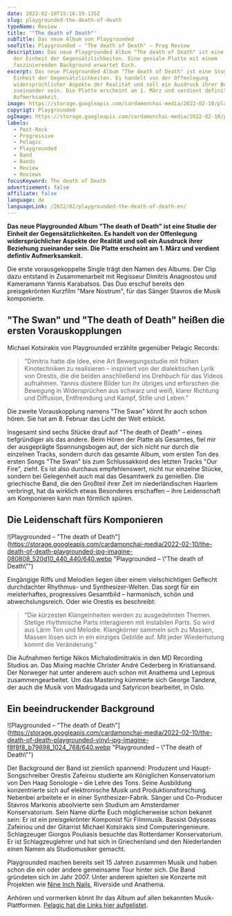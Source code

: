 ```yaml
---
date: 2022-02-10T15:16:19.135Z
slug: playgrounded-the-death-of-death
typeName: Review
title: '"The death of Death"'
subTitle: Das neue Album von Playgrounded
seoTitle: Playgrounded – "The death of Death" – Prog Review
description: Das neue Playgrounded Album "The death of Death" ist eine Studie
  der Einheit der Gegensätzlichkeiten. Eine geniale Platte mit einem
  faszinierenden Background erwartet Euch.
excerpt: Das neue Playgrounded Album "The death of Death" ist eine Studie der
  Einheit der Gegensätzlichkeiten. Es handelt von der Offenlegung
  widersprüchlicher Aspekte der Realität und soll ein Ausdruck ihrer Beziehung
  zueinander sein. Die Platte erscheint am 1. März und verdient definitiv
  Aufmerksamkeit.
image: https://storage.googleapis.com/cardamonchai-media/2022-02-10/playgrounded-the-death-of-death-jpg-imagine-080808_110f0e_1024_768/640.webp
copyrigt: Playgrounded
ogImage: https://storage.googleapis.com/cardamonchai-media/2022-02-10/playgrounded-fb-png-imagine-080808_110f0e_1200_628/640.webp
labels:
  - Post-Rock
  - Progressive
  - Pelagic
  - Playgrounded
  - Band
  - Bands
  - Review
  - Reviews
focusKeyword: The death of Death
advertisement: false
affiliate: false
language: de
languageLink: /2022/02/playgrounded-the-death-of-death-en/
---
```

**Das neue Playgrounded Album "The death of Death" ist eine Studie der Einheit der Gegensätzlichkeiten. Es handelt von der Offenlegung widersprüchlicher Aspekte der Realität und soll ein Ausdruck ihrer Beziehung zueinander sein. Die Platte erscheint am 1. März und verdient defintiv Aufmerksamkeit.**

Die erste vorausgekoppelte Single trägt den Namen des Albums. Der Clip dazu entstand in Zusammenarbeit mit Regisseur Dimitris Anagnostou und Kameramann Yannis Karabatsos. Das Duo erschuf bereits den preisgekrönten Kurzfilm "Mare Nostrum", für das Sänger Stavros die Musik komponierte.

## "The Swan" und "The death of Death" heißen die ersten Vorauskopplungen

Michael Kotsirakis von Playgrounded erzählte gegenüber Pelagic Records: 

> "Dimitris hatte die Idee, eine Art Bewegungsstudie mit frühen Kinotechniken zu realisieren – inspiriert von der dialektischen Lyrik von Orestis, die die beiden anschließend ins Drehbuch für das Videos aufnahmen. Yannis düstere Bilder tun ihr übriges und erforschen die Bewegung in Widersprüchen aus schwarz und weiß, klarer Richtung und Diffusion, Entfremdung und Kampf, Stille und Leben."

<YouTube id="ZEHC1EbBjD8" />

Die zweite Vorauskopplung namens "The Swan" könnt Ihr auch schon hören. Sie hat am 8. Februar das Licht der Welt erblickt.

<YouTube id="MXqDANwiadQ" />

Insgesamt sind sechs Stücke drauf auf "The death of Death" – eines tiefgründiger als das andere. Beim Hören der Platte als Gesamtes, fiel mir der ausgeprägte Spannungsbogen auf, der sich nicht nur durch die einzelnen Tracks,  sondern durch das gesamte Album, vom ersten Ton des ersten Songs "The Swan" bis zum Schlussakkord des letzten Tracks "Our Fire", zieht. Es ist also durchaus empfehlenswert, nicht nur einzelne Stücke, sondern bei Gelegenheit auch mal das Gesamtwerk zu genießen. Die griechische Band, die den Großteil ihrer Zeit im niederländischen Haarlem verbringt, hat da wirklich etwas Besonderes erschaffen – ihre Leidenschaft am Komponieren kann man förmlich spüren.

## Die Leidenschaft fürs Komponieren

![Playgrounded – "The death of Death"](https://storage.googleapis.com/cardamonchai-media/2022-02-10/the-death-of-death-playgrounded-jpg-imagine-080808_520d10_440_440/640.webp "Playgrounded – \\"The death of Death\\"")

Eingängige Riffs und Melodien liegen über einem vielschichtigen Geflecht durchdachter Rhythmus- und Synthesizer-Welten. Das sorgt für ein meisterhaftes, progressives Gesamtbild – harmonisch, schön und abwechslungsreich. Oder wie Orestis es beschreibt:

> "Die kürzesten Klangeinheiten werden zu ausgedehnten Themen. Stetige rhythmische Parts interagieren mit instabilen Parts. So wird aus Lärm Ton und Melodie. Klangkörner sammeln sich zu Massen, Massen lösen sich in ein einziges Gebilde auf. Mit jeder Wiederholung kommt die Veränderung."

Die Aufnahmen fertige Nikos Michalodimitrakis in den MD Recording Studios an. Das Mixing machte Christer André Cederberg in Kristiansand. Der Norweger hat unter anderem auch schon mit Anathema und Leprous zusammengearbeitet. Um das Mastering kümmerte sich George Tanderø, der auch die Musik von Madrugada und Satyricon bearbeitet, in Oslo.

## Ein beeindruckender Background

![Playgrounded – "The death of Death"](https://storage.googleapis.com/cardamonchai-media/2022-02-10/the-death-of-death-playgrounded-vinyl-jpg-imagine-f8f8f8_b79698_1024_768/640.webp "Playgrounded – \\"The death of Death\\"")

Der Background der Band ist ziemlich spannend: Produzent und Haupt-Songschreiber Orestis Zafeirou studierte am Königlichen Konservatorium von Den Haag Sonologie – die Lehre des Tons. Seine Ausbildung konzentrierte sich auf elektronische Musik und Produktionsforschung. Nebenbei arbeitete er in einer Synthesizer-Fabrik. Sänger und Co-Producer Stavros Markonis absolvierte sein Studium am Amsterdamer Konservatorium. Sein Name dürfte Euch möglicherweise schon bekannt sein: Er ist ein preisgekrönter Komponist für Filmmusik. Bassist Odysseas Zafeiriou und der Gitarrist Michael Kotsirakis sind Computeringenieure. Schlagzeuger Giorgos Pouliasis besuchte das Rotterdamer Konservatorium. Er ist Schlagzeuglehrer und hat sich in Griechenland und den Niederlanden einen Namen als Studiomusiker gemacht.

Playgrounded machen bereits seit 15 Jahren zusammen Musik und haben schon die ein oder andere gemeinsame Tour hinter sich. Die Band gründeten sich im Jahr 2007. Unter anderem spielten sie Konzerte mit Projekten wie [Nine Inch Nails](LINK), Riverside und Anathema.

Anhören und vormerken könnt Ihr das Album auf allen bekannten Musik-Plattformen. [Pelagic hat die Links hier aufgelistet](https://listen.pelagic-records.com/playgrounded).